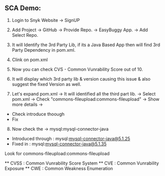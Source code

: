 ## SCA Demo: 

1. Login to Snyk Website -> SignUP
2. Add Project -> GitHub -> Provide Repo. -> EasyBuggy App. -> Add Select Repo.
3. It will Identify the 3rd Party Lib, if its a Java Based App then will find 3rd Party Dependency in pom.xml.
4. Clink on pom.xml 
5. Now you can check CVS - Common Vunrability Score out of 10. 
6. It will display which 3rd party lib & version causing this issue & also suggest the fixed Version as well. 

7. Let's expand pom.xml -> It will identified all the third part lib. -> Select pom.xml -> Check "commons-fileupload:commons-fileupload" -> Show more details ->
 - Check introduce thoough 
 - Fix 

8. Now check the -> mysql:mysql-connector-java 
 - Introduced through : mysql:mysql-connector-java@5.1.25
 - Fixed in :  mysql:mysql-connector-java@5.1.35



Look for commons-fileupload:commons-fileupload

** CVSS : Common Vunrability Score System 
** CVE : Common Vunrability Exposure
** CWE : Common Weakness Enumeration
